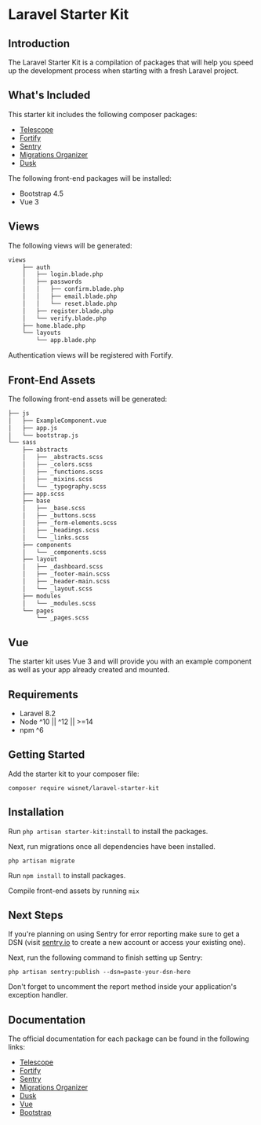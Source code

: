 # Laravel Starter Kit

## Introduction

The Laravel Starter Kit is a compilation of packages that will help you speed up the development process when starting with a fresh Laravel project.

## What's Included

This starter kit includes the following composer packages:

- [Telescope](https://github.com/laravel/telescope)
- [Fortify](https://github.com/laravel/fortify)
- [Sentry](https://github.com/getsentry/sentry-laravel)
- [Migrations Organizer](https://github.com/JayBizzle/Laravel-Migrations-Organiser)
- [Dusk](https://github.com/laravel/dusk)

The following front-end packages will be installed:

- Bootstrap 4.5
- Vue 3

## Views

The following views will be generated:

```bash
views
    ├── auth
    │   ├── login.blade.php
    │   ├── passwords
    │   │   ├── confirm.blade.php
    │   │   ├── email.blade.php
    │   │   └── reset.blade.php
    │   ├── register.blade.php
    │   └── verify.blade.php
    ├── home.blade.php
    └── layouts
        └── app.blade.php
```

Authentication views will be registered with Fortify.

## Front-End Assets

The following front-end assets will be generated:

```bash
├── js
│   ├── ExampleComponent.vue
│   ├── app.js
│   └── bootstrap.js
└── sass
    ├── abstracts
    │   ├── _abstracts.scss
    │   ├── _colors.scss
    │   ├── _functions.scss
    │   ├── _mixins.scss
    │   └── _typography.scss
    ├── app.scss
    ├── base
    │   ├── _base.scss
    │   ├── _buttons.scss
    │   ├── _form-elements.scss
    │   ├── _headings.scss
    │   └── _links.scss
    ├── components
    │   └── _components.scss
    ├── layout
    │   ├── _dashboard.scss
    │   ├── _footer-main.scss
    │   ├── _header-main.scss
    │   └── _layout.scss
    ├── modules
    │   └── _modules.scss
    └── pages
        └── _pages.scss
```

## Vue

The starter kit uses Vue 3 and will provide you with an example component as well as your app already created and mounted.

## Requirements

- Laravel 8.2
- Node ^10 || ^12 || >=14
- npm ^6

## Getting Started

Add the starter kit to your composer file:

`composer require wisnet/laravel-starter-kit`

## Installation

Run `php artisan starter-kit:install` to install the packages.

Next, run migrations once all dependencies have been installed.

`php artisan migrate`

Run `npm install` to install packages.

Compile front-end assets by running `mix`

## Next Steps

If you're planning on using Sentry for error reporting make sure to get a DSN (visit [sentry.io](https://sentry.io/welcome/) to create a new account or access your existing one).

Next, run the following command to finish setting up Sentry:

`php artisan sentry:publish --dsn=paste-your-dsn-here`

Don't forget to uncomment the report method inside your application's exception handler.

## Documentation

The official documentation for each package can be found in the following links:

- [Telescope](https://laravel.com/docs/8.x/telescope)
- [Fortify](https://github.com/laravel/fortify)
- [Sentry](https://docs.sentry.io/platforms/php/guides/laravel/)
- [Migrations Organizer](https://github.com/JayBizzle/Laravel-Migrations-Organiser)
- [Dusk](https://laravel.com/docs/8.x/dusk)
- [Vue](https://v3.vuejs.org/guide/installation.html)
- [Bootstrap](https://getbootstrap.com/docs/4.5/getting-started/introduction/)